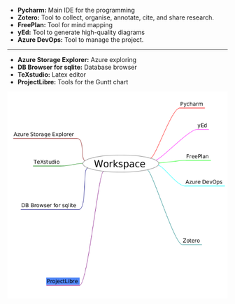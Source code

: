 - **Pycharm:** Main IDE for the programming
- **Zotero:** Tool to collect, organise, annotate, cite, and share research.
- **FreePlan:** Tool for mind mapping
- **yEd:** Tool to generate high-quality diagrams
- **Azure DevOps:** Tool to manage the project.

* * *

- **Azure Storage Explorer:** Azure exploring
- **DB Browser for sqlite:** Database browser
- **TeXstudio:** Latex editor
- **ProjectLibre:** Tools for the Guntt chart

<img src="../../_resources/Screenshot%20from%202023-09-28%2014-34-16-1.png" alt="Screenshot from 2023-09-28 14-34-16.png" width="526" height="474">